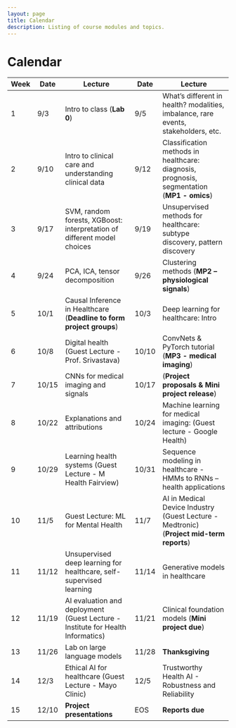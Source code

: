 ```yaml
---
layout: page
title: Calendar
description: Listing of course modules and topics.
---
```


# Calendar
<!-- **RR**{: .label .label-red }: Required reading  **AR**{: .label .label-blue }: Additional reading  -->

<!--  {% for module in site.modules %}  -->
<!--  {{ module }}  -->
<!-- {% endfor %}  -->

| Week | Date | Lecture | Date | Lecture |  
| -----|------|---------|------|-------- |  
| 1 | 9/3 | Intro to class (**Lab 0**) | 9/5 | What’s different in health? modalities, imbalance, rare events, stakeholders, etc. |  
| 2 | 9/10 | Intro to clinical care and understanding clinical data | 9/12 | Classification methods in healthcare: diagnosis, prognosis, segmentation (**MP1 - omics**)  |  
| 3 | 9/17 | SVM, random forests, XGBoost: interpretation of different model choices | 9/19 | Unsupervised methods for healthcare: subtype discovery, pattern discovery |  
| 4 | 9/24 | PCA, ICA, tensor decomposition | 9/26 | Clustering methods (**MP2 – physiological signals**) |  
| 5 | 10/1 | Causal Inference in Healthcare (**Deadline to form project groups**) | 10/3 | Deep learning for healthcare: Intro |  
| 6 | 10/8 | Digital health (Guest Lecture - Prof. Srivastava) | 10/10 | ConvNets & PyTorch tutorial (**MP3 - medical imaging**) |  
| 7 | 10/15 | CNNs for medical imaging and signals | 10/17 | (**Project proposals & Mini project release**) |  
| 8 | 10/22 | Explanations and attributions | 10/24| Machine learning for medical imaging: (Guest lecture - Google Health) |  
| 9 | 10/29 | Learning health systems (Guest Lecture - M Health Fairview) | 10/31 | Sequence modeling in healthcare - HMMs to RNNs – health applications |  
| 10 | 11/5 | Guest Lecture: ML for Mental Health  | 11/7 | AI in Medical Device Industry (Guest Lecture - Medtronic) (**Project mid-term reports**) |  
| 11 | 11/12 | Unsupervised deep learning for healthcare, self-supervised learning | 11/14 | Generative models in healthcare |  
| 12 | 11/19 | AI evaluation and deployment (Guest Lecture - Institute for Health Informatics) | 11/21 | Clinical foundation models (**Mini project due**) |  
| 13 | 11/26| Lab on large language models | 11/28 | **Thanksgiving** |  
| 14 | 12/3 | Ethical AI for healthcare (Guest Lecture - Mayo Clinic) | 12/5 | Trustworthy Health AI - Robustness and Reliability |  
| 15 | 12/10 | **Project presentations** |  EOS | **Reports due** |  
